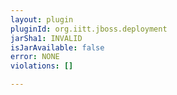 ```yaml
---
layout: plugin
pluginId: org.iitt.jboss.deployment
jarSha1: INVALID
isJarAvailable: false
error: NONE
violations: []

---
```


